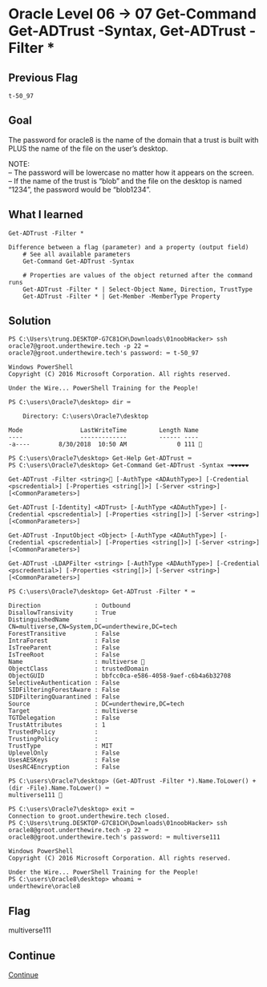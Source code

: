 # Oracle Level 06 → 07 Get-Command Get-ADTrust -Syntax, Get-ADTrust -Filter *

## Previous Flag
```
t-50_97
```

## Goal
The password for oracle8 is the name of the domain that a trust is built with PLUS the name of the file on the user’s desktop.<br>

NOTE:<br>
– The password will be lowercase no matter how it appears on the screen.<br>
– If the name of the trust is “blob” and the file on the desktop is named “1234”, the password would be “blob1234”.

## What I learned
```
Get-ADTrust -Filter *

Difference between a flag (parameter) and a property (output field)
    # See all available parameters
    Get-Command Get-ADTrust -Syntax

    # Properties are values of the object returned after the command runs
    Get-ADTrust -Filter * | Select-Object Name, Direction, TrustType
    Get-ADTrust -Filter * | Get-Member -MemberType Property
```

## Solution
```
PS C:\Users\trung.DESKTOP-G7C81CH\Downloads\01noobHacker> ssh oracle7@groot.underthewire.tech -p 22 ⌨️
oracle7@groot.underthewire.tech's password: ⌨️ t-50_97

Windows PowerShell 
Copyright (C) 2016 Microsoft Corporation. All rights reserved.

Under the Wire... PowerShell Training for the People!

PS C:\users\Oracle7\desktop> dir ⌨️

    Directory: C:\users\Oracle7\desktop

Mode                LastWriteTime         Length Name
----                -------------         ------ ----
-a----        8/30/2018  10:50 AM              0 111 👀

PS C:\users\Oracle7\desktop> Get-Help Get-ADTrust ⌨️
PS C:\users\Oracle7\desktop> Get-Command Get-ADTrust -Syntax ⌨️❤️❤️❤️❤️❤️

Get-ADTrust -Filter <string>👀 [-AuthType <ADAuthType>] [-Credential <pscredential>] [-Properties <string[]>] [-Server <string>] [<CommonParameters>]     

Get-ADTrust [-Identity] <ADTrust> [-AuthType <ADAuthType>] [-Credential <pscredential>] [-Properties <string[]>] [-Server <string>] [<CommonParameters>]

Get-ADTrust -InputObject <Object> [-AuthType <ADAuthType>] [-Credential <pscredential>] [-Properties <string[]>] [-Server <string>] [<CommonParameters>]

Get-ADTrust -LDAPFilter <string> [-AuthType <ADAuthType>] [-Credential <pscredential>] [-Properties <string[]>] [-Server <string>] [<CommonParameters>] 

PS C:\users\Oracle7\desktop> Get-ADTrust -Filter * ⌨️

Direction               : Outbound
DisallowTransivity      : True
DistinguishedName       : CN=multiverse,CN=System,DC=underthewire,DC=tech
ForestTransitive        : False
IntraForest             : False
IsTreeParent            : False
IsTreeRoot              : False
Name                    : multiverse 👀
ObjectClass             : trustedDomain
ObjectGUID              : bbfcc0ca-e586-4058-9aef-c6b4a6b32708
SelectiveAuthentication : False
SIDFilteringForestAware : False
SIDFilteringQuarantined : False
Source                  : DC=underthewire,DC=tech
Target                  : multiverse
TGTDelegation           : False
TrustAttributes         : 1
TrustedPolicy           :
TrustingPolicy          :
TrustType               : MIT
UplevelOnly             : False
UsesAESKeys             : False
UsesRC4Encryption       : False

PS C:\users\Oracle7\desktop> (Get-ADTrust -Filter *).Name.ToLower() + (dir -File).Name.ToLower() ⌨️
multiverse111 🔐

PS C:\users\Oracle7\desktop> exit ⌨️
Connection to groot.underthewire.tech closed.
PS C:\Users\trung.DESKTOP-G7C81CH\Downloads\01noobHacker> ssh oracle8@groot.underthewire.tech -p 22 ⌨️
oracle8@groot.underthewire.tech's password: ⌨️ multiverse111

Windows PowerShell 
Copyright (C) 2016 Microsoft Corporation. All rights reserved.

Under the Wire... PowerShell Training for the People!
PS C:\users\Oracle8\desktop> whoami ⌨️
underthewire\oracle8
```

## Flag
multiverse111

## Continue
[Continue](./Oracle0708.md)